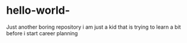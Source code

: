 # hello-world-
Just another boring repository 
i am just a kid that is trying to learn a bit before i start career planning 
